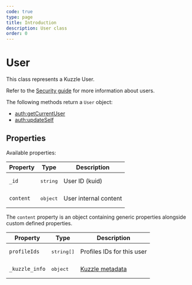 ```yaml
---
code: true
type: page
title: Introduction
description: User class
order: 0
---
```


# User

This class represents a Kuzzle User.

Refer to the [Security guide](/core/1/guide/guides/essentials/security/) for more information about users.

The following methods return a `User` object:

- [auth:getCurrentUser](/sdk/js/6/controllers/auth/get-current-user)
- [auth:updateSelf](/sdk/js/6/controllers/auth/update-self)

## Properties

Available properties:

| Property  | Type              | Description           |
| --------- | ----------------- | --------------------- |
| `_id`     | <pre>string</pre> | User ID (kuid)        |
| `content` | <pre>object</pre> | User internal content |

The `content` property is an object containing generic properties alongside custom defined properties.

| Property       | Type                | Description                                                           |
| -------------- | ------------------- | --------------------------------------------------------------------- |
| `profileIds`   | <pre>string[]</pre> | Profiles IDs for this user                                            |
| `_kuzzle_info` | <pre>object</pre>   | [Kuzzle metadata](/core/1/guide/guides/essentials/document-metadata/) |
